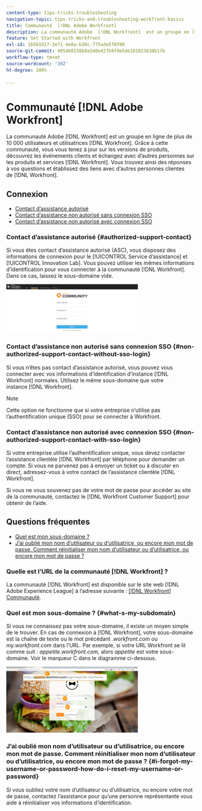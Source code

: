 ```yaml
---
content-type: tips-tricks-troubleshooting
navigation-topic: tips-tricks-and-troubleshooting-workfront-basics
title: Communauté  [!DNL Adobe Workfront]
description: La communauté Adobe  [!DNL Workfront]  est un groupe en ligne de plus de 10 000 utilisateurs et utilisatrices  [!DNL Workfront] . Grâce à cette communauté, vous vous tenez à jour sur les versions de produits, découvrez les événements clients et échangez avec d’autres personnes sur les produits et services  [!DNL Workfront] . Vous trouvez ainsi des réponses à vos questions et établissez des liens avec d’autres personnes clientes de  [!DNL Workfront] .
feature: Get Started with Workfront
exl-id: 1b581917-2e71-4e8a-b38c-775ade578f09
source-git-commit: 405460158b9a540e427b9f9e5de101823838b17b
workflow-type: tm+mt
source-wordcount: '392'
ht-degree: 100%

---
```


# Communauté [!DNL Adobe Workfront]

La communauté Adobe [!DNL Workfront] est un groupe en ligne de plus de 10 000 utilisateurs et utilisatrices [!DNL Workfront]. Grâce à cette communauté, vous vous tenez à jour sur les versions de produits, découvrez les événements clients et échangez avec d’autres personnes sur les produits et services [!DNL Workfront]. Vous trouvez ainsi des réponses à vos questions et établissez des liens avec d’autres personnes clientes de [!DNL Workfront].

<!--
<img src="assets/screen-shot-2018-09-06-at-11.38.27-am-350x112.png" alt="Screen_Shot_2018-09-06_at_11.38.27_AM.png" style="width: 350;height: 112;" data-mc-conditions="QuicksilverOrClassic.Draft mode">
-->

## Connexion

* [Contact d’assistance autorisé](#authorized-support-contact)
* [Contact d’assistance non autorisé sans connexion SSO](#non-authorized-support-contact-without-sso-login)
* [Contact d’assistance non autorisé avec connexion SSO](#non-authorized-support-contact-with-sso-login)

### Contact d’assistance autorisé {#authorized-support-contact}

Si vous êtes contact d’assistance autorisé (ASC), vous disposez des informations de connexion pour le [!UICONTROL Service d’assistance] et [!UICONTROL Innovation Lab]. Vous pouvez utiliser les mêmes informations d’identification pour vous connecter à la communauté [!DNL Workfront]. Dans ce cas, laissez le sous-domaine vide.

![community_4.png](assets/community-4-350x129.png)

### Contact d’assistance non autorisé sans connexion SSO {#non-authorized-support-contact-without-sso-login}

Si vous n’êtes pas contact d’assistance autorisé, vous pouvez vous connecter avec vos informations d’identification d’instance [!DNL Workfront] normales. Utilisez le même sous-domaine que votre instance [!DNL Workfront].

>[!NOTE]
>
>Cette option ne fonctionne que si votre entreprise n’utilise pas l’authentification unique (SSO) pour se connecter à Workfront.

### Contact d’assistance non autorisé avec connexion SSO {#non-authorized-support-contact-with-sso-login}

Si votre entreprise utilise l’authentification unique, vous devez contacter l’assistance clientèle [!DNL Workfront] par téléphone pour demander un compte. Si vous ne parvenez pas à envoyer un ticket ou à discuter en direct, adressez-vous à votre contact de l’assistance clientèle [!DNL Workfront].

Si vous ne vous souvenez pas de votre mot de passe pour accéder au site de la communauté, contactez le [!DNL Workfront Customer Support] pour obtenir de l’aide.

## Questions fréquentes

* [Quel est mon sous-domaine ?](#what-s-my-subdomain)
* [J’ai oublié mon nom d’utilisateur ou d’utilisatrice, ou encore mon mot de passe. Comment réinitialiser mon nom d’utilisateur ou d’utilisatrice, ou encore mon mot de passe ?](#i-forgot-my-username-or-password-how-do-i-reset-my-username-or-password)

### Quelle est l’URL de la communauté [!DNL Workfront] ?

La communauté [!DNL Workfront] est disponible sur le site web [!DNL Adobe Experience League] à l’adresse suivante : [[!DNL Workfront] Communauté](https://experienceleaguecommunities.adobe.com/t5/workfront/ct-p/workfront?profile.language=fr).

### Quel est mon sous-domaine ? {#what-s-my-subdomain}

Si vous ne connaissez pas votre sous-domaine, il existe un moyen simple de le trouver. En cas de connexion à [!DNL Workfront], votre sous-domaine est la chaîne de texte ou le mot précédant *.workfront.com* ou *my.workfront.com* dans l’URL. Par exemple, si votre URL Workfront se lit comme suit : *appetite.workfront.com,* alors *appetite* est votre sous-domaine. Voir le marqueur C dans le diagramme ci-dessous.

![community_5.png](assets/community-5-350x175.png)

### J’ai oublié mon nom d’utilisateur ou d’utilisatrice, ou encore mon mot de passe. Comment réinitialiser mon nom d’utilisateur ou d’utilisatrice, ou encore mon mot de passe ? {#i-forgot-my-username-or-password-how-do-i-reset-my-username-or-password}

Si vous oubliez votre nom d’utilisateur ou d’utilisatrice, ou encore votre mot de passe, contactez l’assistance pour qu’une personne représentante vous aide à réinitialiser vos informations d’identification.

